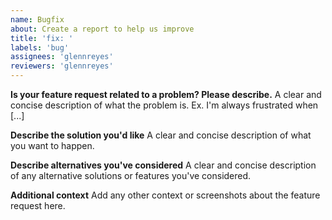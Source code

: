 ```yaml
---
name: Bugfix
about: Create a report to help us improve
title: 'fix: '
labels: 'bug'
assignees: 'glennreyes'
reviewers: 'glennreyes'
---
```


**Is your feature request related to a problem? Please describe.**
A clear and concise description of what the problem is. Ex. I'm always frustrated when [...]

**Describe the solution you'd like**
A clear and concise description of what you want to happen.

**Describe alternatives you've considered**
A clear and concise description of any alternative solutions or features you've considered.

**Additional context**
Add any other context or screenshots about the feature request here.
